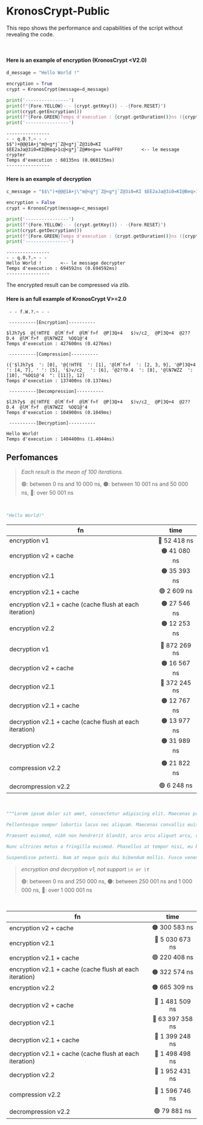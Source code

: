 # KronosCrypt-Public
This repo shows the performance and capabilities of the script without revealing the code.

<br>

#### Here is an example of encryption (KronosCrypt <V2.0)
```python
d_message = "Hello World !"

encryption = True
crypt = KronosCrypt(message=d_message)

print('----------------')
print(f"{Fore.YELLOW}- - {crypt.getKey()} - -{Fore.RESET}")
print(crypt.getEncryption())
print(f"{Fore.GREEN}Temps d'execution : {crypt.getDuration()}ns ({crypt.getDuration()/1e+6}ms){Fore.RESET}")
print('----------------')
```

```text
----------------
- - q.0.?.~ - -
$$")+@@@1A+j"m@<g*j`Z@<g*j`Z@3i0=KI $EE2aJa@3i0=KI@Beq>1c@<g*j`Z@#m<g== %iaFF0?       <-- le message crypter
Temps d'execution : 60135ns (0.060135ms)
----------------
```

#### Here is an example of decryption

```python
c_message = "$$\")+@@@1A+j\"m@<g*j`Z@<g*j`Z@3i0=KI $EE2aJa@3i0=KI@Beq>1c@<g*j`Z@#m<g== %iaFF0?"

encryption = False
crypt = KronosCrypt(message=c_message)

print('----------------')
print(f"{Fore.YELLOW}- - {crypt.getKey()} - -{Fore.RESET}")
print(crypt.getDecryption())
print(f"{Fore.GREEN}Temps d'execution : {crypt.getDuration()}ns ({crypt.getDuration()/1e+6}ms){Fore.RESET}")
print('----------------')
```

```text
----------------
- - q.0.?.~ - -
Hello World !       <-- le message decrypter
Temps d'execution : 694592ns (0.694592ms)
----------------
```
The encrypted result can be compressed via zlib.

#### Here is an full example of KronosCrypt V>=2.0
```text
 - - f.W.?.~ - -

 ----------[Encryption]----------

$lJh7y$  @{!HTFE  @lM`f>f  @lM`f>f  @P]3Q+4   $)v/c2_  @P]3Q+4  @2??D.4  @lM`f>f  @lN7WZZ  %OQ1@'4
Temps d'execution : 427600ns (0.4276ms)

 ----------[Compression]----------

({'$lJh7y$  ': [0], '@{!HTFE  ': [1], '@lM`f>f  ': [2, 3, 9], '@P]3Q+4  ': [4, 7], ' ': [5], '$)v/c2_  ': [6], '@2??D.4  ': [8], '@lN7WZZ  ': [10], "%OQ1@'4  ": [11]}, 12)
Temps d'execution : 137400ns (0.1374ms)

 ----------[Decompression]----------

$lJh7y$  @{!HTFE  @lM`f>f  @lM`f>f  @P]3Q+4   $)v/c2_  @P]3Q+4  @2??D.4  @lM`f>f  @lN7WZZ  %OQ1@'4
Temps d'execution : 104900ns (0.1049ms)

 ----------[Decryption]----------

Hello World!
Temps d'execution : 1404400ns (1.4044ms)
```

## Perfomances
> *Each result is the mean of 100 iterations.*
> 
> 🟢: between 0 ns and 10 000 ns, 🟠: between 10 001 ns and 50 000 ns, 🔴: over 50 001 ns

<br>

```python
"Hello World!"
```

| fn                                                      |     time     |
| ------------------------------------------------------- | :----------: |
| encryption v1                                           | 🔴 52 418 ns  |
| encryption v2 + cache                                   | 🟠 41 080 ns  |
| encryption v2.1                                         | 🟠 35 393 ns  |
| encryption v2.1 + cache                                 | 🟢  2 609 ns  |
| encryption v2.1 + cache (cache flush at each iteration) | 🟠 27 546 ns  |
| encryption v2.2                                         | 🟠 12 253 ns  |
|                                                         |                |
| decryption v1                                           | 🔴 872 269 ns |
| decryption v2 + cache                                   | 🟠 16 567 ns  |
| decryption v2.1                                         | 🔴 372 245 ns |
| decryption v2.1 + cache                                 | 🟠 12 767 ns  |
| decryption v2.1 + cache (cache flush at each iteration) | 🟠 13 977 ns  |
| decryption v2.2                                         | 🟠 31 989 ns  |
|                                                         |                |
| compression v2.2                                        | 🟠 21 822 ns  |
|                                                         |                |
| decrompression v2.2                                     | 🟢 6 248 ns  |

<br>

```python
"""Lorem ipsum dolor sit amet, consectetur adipiscing elit. Maecenas pretium nibh libero, quis efficitur nulla rhoncus ac. Morbi quis sagittis mi, eget cursus nunc. Curabitur tincidunt elit velit, at euismod dui consequat at. Praesent sagittis sem ante, porttitor tincidunt est tempor id. Morbi ornare ut urna id efficitur. Vivamus ut quam sit amet magna vulputate malesuada. Aliquam risus lorem, faucibus non vestibulum quis, eleifend in libero. Mauris consectetur pharetra eleifend. Vestibulum ante ipsum primis in faucibus orci luctus et ultrices posuere cubilia curae; Nullam efficitur viverra nunc pulvinar aliquet.

Pellentesque semper lobortis lacus nec aliquam. Maecenas convallis euismod orci, a mollis massa ultrices euismod. Aenean vel magna risus. Curabitur vitae ligula euismod, tincidunt felis vitae, feugiat diam. Suspendisse in facilisis nulla, et tincidunt tellus. Praesent interdum nisl non sagittis placerat. Lorem ipsum dolor sit amet, consectetur adipiscing elit.

Praesent euismod, nibh non hendrerit blandit, arcu arcu aliquet arcu, vel placerat lorem mi id velit. Aenean id mauris risus. Donec nec elementum augue. Integer dapibus ultrices scelerisque. Vestibulum at eros a est porta rhoncus ut aliquet orci. Curabitur et rutrum ante, venenatis sagittis ante. Cras aliquam odio at tempor sollicitudin.

Nunc ultrices metus a fringilla euismod. Phasellus at tempor nisi, eu blandit velit. Nulla placerat massa at ipsum mollis tempus. Maecenas viverra facilisis sagittis. Praesent a rhoncus lectus. Suspendisse finibus nisi in accumsan vestibulum. Maecenas ultricies, lacus vitae tincidunt congue, mi quam hendrerit quam, ac venenatis velit eros euismod ante.

Suspendisse potenti. Nam at neque quis dui bibendum mollis. Fusce venenatis nunc vel tempor dignissim. Cras efficitur diam condimentum accumsan hendrerit. Nunc vestibulum vel augue quis tristique. In tincidunt sagittis urna vel ullamcorper. Donec tristique ex mollis, tincidunt lacus eget, pharetra sapien."""
```

> *encryption and decryption v1, not support `\n or \t`*
> 
> 🟢: between 0 ns and 250 000 ns, 🟠: between 250 001 ns and 1 000 000 ns, 🔴: over 1 000 001 ns

<br>

| fn                                                      |      time       |
| ------------------------------------------------------- | :-------------: |
| encryption v2 + cache                                   | 🟠   300 583 ns  |
| encryption v2.1                                         | 🔴 5 030 673 ns  |
| encryption v2.1 + cache                                 | 🟢   220 408 ns  |
| encryption v2.1 + cache (cache flush at each iteration) | 🟠   322 574 ns  |
| encryption v2.2                                         | 🟠   665 309 ns  |
|                                                         |                 |
| decryption v2 + cache                                   | 🔴 1 481 509 ns  |
| decryption v2.1                                         | 🔴 63 397 358 ns |
| decryption v2.1 + cache                                 | 🔴 1 399 248 ns  |
| decryption v2.1 + cache (cache flush at each iteration) | 🔴 1 498 498 ns  |
| decryption v2.2                                         | 🔴 1 952 431 ns  |
|                                                         |                |
| compression v2.2                                        | 🔴 1 596 746 ns  |
|                                                         |                |
| decrompression v2.2                                     | 🟢 79 881 ns  |
